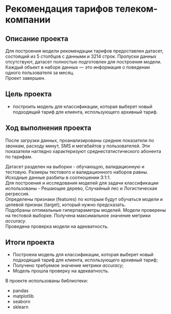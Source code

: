 # Рекомендация тарифов телеком-компании
## Описание проекта

Для построения модели рекомендации тарифов предоставлен датасет, состоящий из 5 столбцов с данными и 3214 строк. Пропуски данных отсутствуют, датасет полностью подготовлен 
для построения модели. Каждый объект в наборе данных — это информация о поведении одного пользователя за месяц.
<br>Проект завершен.

## Цель проекта
- построить модель для классификации, которая выберет новый подходящий тариф для клиента, использующего архивный тариф.

## Ход выполнения проекта
После загрузки данных, проанализированы средние показатели по звонкам, расходу минут, SMS и мегабайтов у пользователей. Эти показатели наглядно характеризуют среднестатистического 
абонента по тарифам.

Датасет разделен на выборки - обучающую, валидационную и тестовую. Размеры тестового и валидационного наборов равны. Исходные данные разбиты в соотношении 3:1:1.
<br>Для построения и исследования моделей для задачи классификации использованы - Решающее дерево, Случайный лес и Логистическая регрессия.
<br>Определены признаки (features) по которым будут обучаться модели и целевой признак (target), который нужно предсказать.
<br>Подобраны оптимальные гиперпараметры моделей. Модели проверены на тестовой выборке. Получена максимальное значение метрики *accuracy*.
<br>Проведена проверка модели на адекватность.

## Итоги проекта
- Построена модель для классификации, которая выберет новый подходящий тариф для клиента, использующего архивный тариф;
- Получено требуемое значение метрики *accuracy*;
- Модель прошла проверку на адекватность.

В проекте использованы библиотеки:
- pandas
- matplotlib
- seaborn
- sklearn

